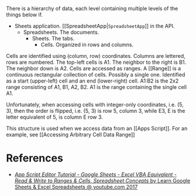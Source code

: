 There is a hierarchy of data, each level containing multiple levels of the things below if.
- Sheets application. [[SpreadsheetApp|`SpreadsheetApp`]] in the API.
	- Spreadsheets. The documents.
		- Sheets. The tabs.
			- Cells. Organized in rows and columns.

Cells are identified using (column, row) coordinates.
Columns are lettered, rows are numbered.
The top-left cells is A1.
The neighbor to the right is B1.
The neighbor down is A2.
Cells are accessed as ranges.
A [[Range]] is a continuous rectangular collection of cells.
Possibly a single one.
Identified as a start (upper-left) cell and an end (lower-right) cell.
A1:B2 is the 2x2 range consisting of A1, B1, A2, B2.
A1 is the range containing the single cell A1.

Unfortunately, when accessing cells with integer-only coordinates, 
i.e. (5, 3),
then the order is flipped,
i.e. (5, 3) is row 5, column 3,
while E3, E is the letter equivalent of 5, is column E row 3.

This structure is used when we access data from an [[Apps Script]].
For an example, see [[Accessing Arbitrary Cell Data Range]]

# References

- [_App Script Editor Tutorial - Google Sheets - Excel VBA Equivalent - Read & Write to Ranges & Cells_, _Spreadsheet Concepts_ by Learn Google Sheets & Excel Spreadsheets @ youtube.com 2017](https://youtu.be/aPJ-2U45BpA?list=PLv9Pf9aNgemv62NNC5bXLR0CzeaIj5bcw&t=241)
